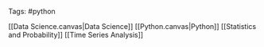 Tags: #python 

[[Data Science.canvas|Data Science]]
[[Python.canvas|Python]]
[[Statistics and Probability]]
[[Time Series Analysis]]